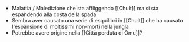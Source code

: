 - Malattia / Maledizione che sta affliggendo [[Chult]] ma si sta espandendo alla costa della spada
- Sembra aver causato una serie di esquilibri in [[Chult]] che ha causato l'espansione di moltissimi non-morti nella jungla
- Potrebbe avere origine nella [[Città perduta di Omu]]?